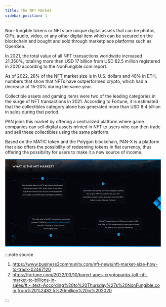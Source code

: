 ```yaml
---
title: The NFT Market
sidebar_position: 1
---
```


Non-fungible tokens or NFTs are unique digital assets that can be photos, GIFs, audio, video, or any other digital item which can be secured on the blockchain and bought and sold through marketplace platforms such as OpenSea. 

In 2021, the total value of all NFT transactions worldwide increased 21,350%, totalling more than USD 17 billion from USD 82.5 million registered in 2020 according to the NonFungible.com report. 

As of 2022, 28% of the NFT market size is in U.S. dollars and 48% in ETH, numbers that show that NFTs have outperformed crypto, which had a decrease of 15-20% during the same year.

Collectible assets and gaming items were two of the leading categories in the surge of NFT transactions in 2021. According to Fortune, it is estimated that the collectibles category alone has generated more than USD 8.4 billion in sales during that period.

PAN joins this market by offering a centralized platform where game companies can sell digital assets minted in NFT to users who can then trade and sell these collectibles using the same platform. 

Based on the MATIC token and the Polygon blockchain, PAN-X is a platform that also offers the possibility of redeeming tokens in fiat currency, thus offering the possibility for users to make it a new source of income.

![PAN](/img/nft-market.png)

:::note source

1. https://www.business2community.com/nft-news/nft-market-size-how-to-track-02467120
2. https://fortune.com/2022/03/10/bored-apes-cryptopunks-jolt-nft-market-to-billions-in-sales/#:~:text=According%20to%20Thursday%27s%20NonFungible.com,from%20%2482.5%20million%20in%202020 

:::

